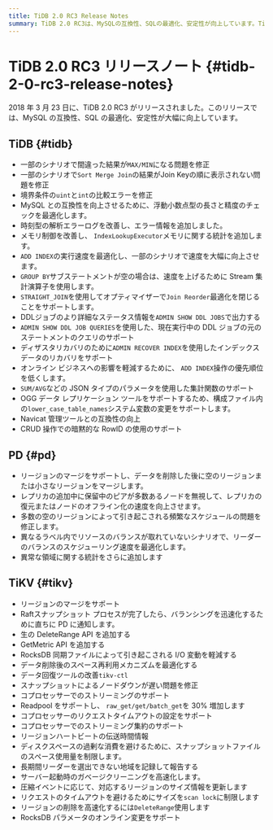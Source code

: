 ```yaml
---
title: TiDB 2.0 RC3 Release Notes
summary: TiDB 2.0 RC3は、MySQLの互換性、SQLの最適化、安定性が向上しています。TiDBでは、間違った結果が修正され、MySQLとの互換性が向上しました。PDでは、リージョンのマージをサポートし、リーダーのバランスのスケジューリング速度を最適化しました。TiKVでは、リージョンのマージをサポートし、データ削除後のスペース再利用メカニズムを最適化しました。
---
```


# TiDB 2.0 RC3 リリースノート {#tidb-2-0-rc3-release-notes}

2018 年 3 月 23 日に、TiDB 2.0 RC3 がリリースされました。このリリースでは、MySQL の互換性、SQL の最適化、安定性が大幅に向上しています。

## TiDB {#tidb}

-   一部のシナリオで間違った結果が`MAX/MIN`になる問題を修正
-   一部のシナリオで`Sort Merge Join`の結果がJoin Keyの順に表示されない問題を修正
-   境界条件の`uint`と`int`の比較エラーを修正
-   MySQL との互換性を向上させるために、浮動小数点型の長さと精度のチェックを最適化します。
-   時刻型の解析エラーログを改善し、エラー情報を追加しました。
-   メモリ制御を改善し、 `IndexLookupExecutor`メモリに関する統計を追加します。
-   `ADD INDEX`の実行速度を最適化し、一部のシナリオで速度を大幅に向上させます。
-   `GROUP BY`サブステートメントが空の場合は、速度を上げるために Stream 集計演算子を使用します。
-   `STRAIGHT_JOIN`を使用してオプティマイザーで`Join Reorder`最適化を閉じることをサポートします。
-   DDLジョブのより詳細なステータス情報を`ADMIN SHOW DDL JOBS`で出力する
-   `ADMIN SHOW DDL JOB QUERIES`を使用した、現在実行中の DDL ジョブの元のステートメントのクエリのサポート
-   ディザスタリカバリのために`ADMIN RECOVER INDEX`を使用したインデックスデータのリカバリをサポート
-   オンライン ビジネスへの影響を軽減するために、 `ADD INDEX`操作の優先順位を低くします。
-   `SUM/AVG`などの JSON タイプのパラメータを使用した集計関数のサポート
-   OGG データ レプリケーション ツールをサポートするため、構成ファイル内の`lower_case_table_names`システム変数の変更をサポートします。
-   Navicat 管理ツールとの互換性の向上
-   CRUD 操作での暗黙的な RowID の使用のサポート

## PD {#pd}

-   リージョンのマージをサポートし、データを削除した後に空のリージョンまたは小さなリージョンをマージします。
-   レプリカの追加中に保留中のピアが多数あるノードを無視して、レプリカの復元またはノードのオフライン化の速度を向上させます。
-   多数の空のリージョンによって引き起こされる頻繁なスケジュールの問題を修正します。
-   異なるラベル内でリソースのバランスが取れていないシナリオで、リーダーのバランスのスケジューリング速度を最適化します。
-   異常な領域に関する統計をさらに追加します

## TiKV {#tikv}

-   リージョンのマージをサポート
-   Raftスナップショット プロセスが完了したら、バランシングを迅速化するために直ちに PD に通知します。
-   生の DeleteRange API を追加する
-   GetMetric API を追加する
-   RocksDB 同期ファイルによって引き起こされる I/O 変動を軽減する
-   データ削除後のスペース再利用メカニズムを最適化する
-   データ回復ツールの改善`tikv-ctl`
-   スナップショットによるノードダウンが遅い問題を修正
-   コプロセッサーでのストリーミングのサポート
-   Readpool をサポートし、 `raw_get/get/batch_get`を 30% 増加します
-   コプロセッサーのリクエストタイムアウトの設定をサポート
-   コプロセッサーでのストリーミング集約のサポート
-   リージョンハートビートの伝送時間情報
-   ディスクスペースの過剰な消費を避けるために、スナップショットファイルのスペース使用量を制限します。
-   長期間リーダーを選出できない地域を記録して報告する
-   サーバー起動時のガベージクリーニングを高速化します。
-   圧縮イベントに応じて、対応するリージョンのサイズ情報を更新します
-   リクエストのタイムアウトを避けるためにサイズを`scan lock`に制限します
-   リージョンの削除を高速化するには`DeleteRange`使用します
-   RocksDB パラメータのオンライン変更をサポート
